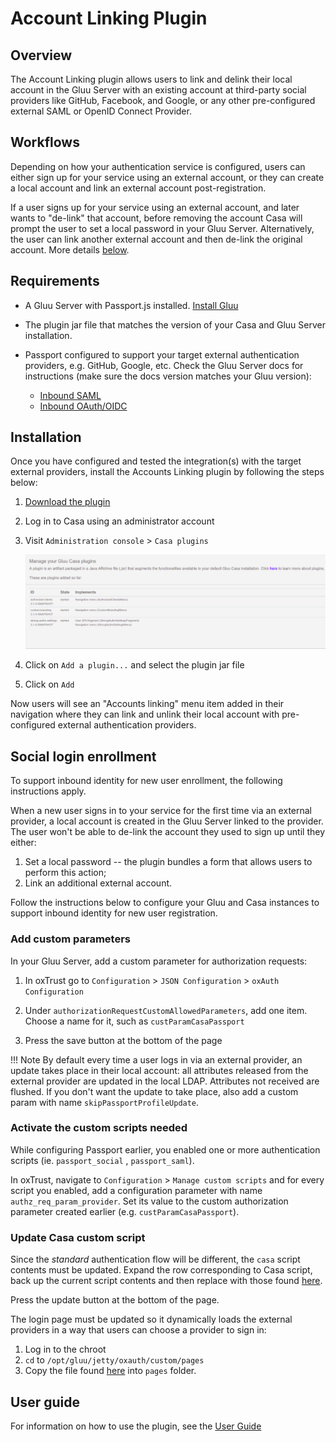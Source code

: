 # Account Linking Plugin
## Overview
The Account Linking plugin allows users to link and delink their local account in the Gluu Server with an existing account at third-party social providers like GitHub, Facebook, and Google, or any other pre-configured external SAML or OpenID Connect Provider. 

## Workflows
Depending on how your authentication service is configured, users can either sign up for your service using an external account, or they can create a local account and link an external account post-registration. 

If a user signs up for your service using an external account, and later wants to "de-link" that account, before removing the account Casa will prompt the user to set a local password in your Gluu Server. Alternatively, the user can link another external account and then de-link the original account. More details [below](#social-login-enrollment).   

## Requirements

- A Gluu Server with Passport.js installed. [Install Gluu](https://gluu.org/docs/ce/installation-guide) 

- The plugin jar file that matches the version of your Casa and Gluu Server installation.

- Passport configured to support your target external authentication providers, e.g. GitHub, Google, etc. Check the Gluu Server docs for instructions (make sure the docs version matches your Gluu version):

    - [Inbound SAML](https://www.gluu.org/docs/ce/3.1.6/authn-guide/inbound-saml-passport/)    
    - [Inbound OAuth/OIDC](https://www.gluu.org/docs/ce/3.1.6/authn-guide/passport/)   
  
## Installation

Once you have configured and tested the integration(s) with the target external providers, install the Accounts Linking plugin by following the steps below:

1. [Download the plugin](https://gluu.co/account-linking-plugin)

1. Log in to Casa using an administrator account

1. Visit `Administration console` > `Casa plugins`

    ![plugins page](../img/plugins/plugins314.png)

1. Click on `Add a plugin...` and select the plugin jar file

1. Click on `Add` 

Now users will see an "Accounts linking" menu item added in their navigation where they can link and unlink their local account with pre-configured external authentication providers. 

## Social login enrollment 

To support inbound identity for new user enrollment, the following instructions apply. 

When a new user signs in to your service for the first time via an external provider, a local account is created in the Gluu Server linked to the provider. The user won't be able to de-link the account they used to sign up until they either:

1. Set a local password -- the plugin bundles a form that allows users to perform this action;  
1. Link an additional external account.  

Follow the instructions below to configure your Gluu and Casa instances to support inbound identity for new user registration.

### Add custom parameters

In your Gluu Server, add a custom parameter for authorization requests: 

1. In oxTrust go to `Configuration` > `JSON Configuration` > `oxAuth Configuration`

1. Under `authorizationRequestCustomAllowedParameters`, add one item. Choose a name for it, such as `custParamCasaPassport`

1. Press the save button at the bottom of the page

!!! Note
    By default every time a user logs in via an external provider, an update takes place in their local account: all attributes released from the external provider are updated in the local LDAP. Attributes not received are flushed. If you don't want the update to take place, also add a custom param with name `skipPassportProfileUpdate`.

### Activate the custom scripts needed

While configuring Passport earlier, you enabled one or more authentication scripts (ie. `passport_social` , `passport_saml`). 

In oxTrust, navigate to `Configuration` > `Manage custom scripts` and for every script you enabled, add a configuration parameter with name `authz_req_param_provider`. Set its value to the custom authorization parameter created earlier (e.g. `custParamCasaPassport`).

### Update Casa custom script

Since the *standard* authentication flow will be different, the `casa` script contents must be updated. Expand the row corresponding to Casa script, back up the current script contents and then replace with those found [here](https://github.com/GluuFederation/casa-ee-plugins/raw/version_3.1.6/account-linking/extras/casa.py).

Press the update button at the bottom of the page.

The login page must be updated so it dynamically loads the external providers in a way that users can choose a provider to sign in:   

1. Log in to the chroot    
1. `cd` to `/opt/gluu/jetty/oxauth/custom/pages`      
1. Copy the file found [here](https://github.com/GluuFederation/casa-ee-plugins/raw/version_3.1.6/account-linking/extras/casa.xhtml) into `pages` folder.     

## User guide

For information on how to use the plugin, see the [User Guide](../user-guide.md)
